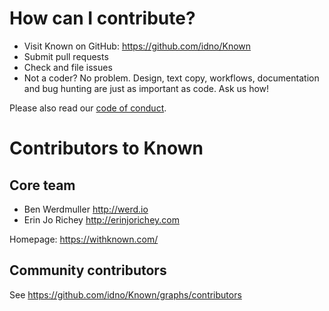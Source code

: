 How can I contribute?
=====================

* Visit Known on GitHub: https://github.com/idno/Known
* Submit pull requests
* Check and file issues
* Not a coder? No problem. Design, text copy, workflows, documentation and bug hunting are just as important as code. Ask us how!

Please also read our [code of conduct](CODE_OF_CONDUCT.md).

Contributors to Known
=====================

Core team
---------

* Ben Werdmuller http://werd.io
* Erin Jo Richey http://erinjorichey.com

Homepage: https://withknown.com/

Community contributors
----------------------

See https://github.com/idno/Known/graphs/contributors


